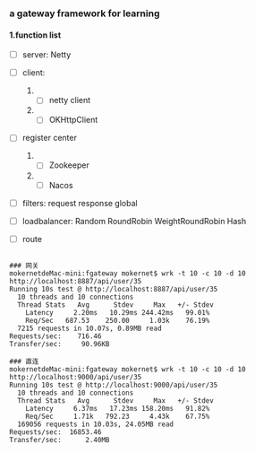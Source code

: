 ### a gateway framework for learning

#### 1.function list
-[ ] server: Netty
-[ ] client:
    1. -[ ] netty client
    2. -[ ] OKHttpClient
-[ ] register center
    1. -[ ] Zookeeper
    2. -[ ] Nacos
-[ ] filters: request response global
-[ ] loadbalancer: Random RoundRobin WeightRoundRobin Hash
-[ ] route


```shell

### 网关
mokernetdeMac-mini:fgateway mokernet$ wrk -t 10 -c 10 -d 10 http://localhost:8887/api/user/35
Running 10s test @ http://localhost:8887/api/user/35
  10 threads and 10 connections
  Thread Stats   Avg      Stdev     Max   +/- Stdev
    Latency     2.20ms   10.29ms 244.42ms   99.01%
    Req/Sec   687.53    250.00     1.03k    76.19%
  7215 requests in 10.07s, 0.89MB read
Requests/sec:    716.46
Transfer/sec:     90.96KB

### 直连
mokernetdeMac-mini:fgateway mokernet$ wrk -t 10 -c 10 -d 10 http://localhost:9000/api/user/35
Running 10s test @ http://localhost:9000/api/user/35
  10 threads and 10 connections
  Thread Stats   Avg      Stdev     Max   +/- Stdev
    Latency     6.37ms   17.23ms 158.20ms   91.82%
    Req/Sec     1.71k   792.23     4.43k    67.75%
  169056 requests in 10.03s, 24.05MB read
Requests/sec:  16853.46
Transfer/sec:      2.40MB

```